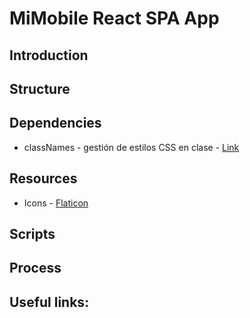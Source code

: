 # MiMobile React SPA App

## Introduction

## Structure

## Dependencies
 - classNames - gestión de estilos CSS en clase - [Link](https://www.npmjs.com/package/classnames)
## Resources
- Icons - [Flaticon](https://www.flaticon.com)

## Scripts

## Process

## Useful links: